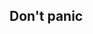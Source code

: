 ## Don't panic

<!--
<a href="https://github.com/lythesia">
  <img height=200 align="center" src="https://github-readme-stats-five-mocha.vercel.app/api?username=lythesia&show_icons=true&rank_icon=github&include_all_commits=true" />
</a>
<a href="https://github.com/lythesia">
  <img height=200 align="center" src="https://github-readme-stats-five-mocha.vercel.app/api/top-langs?username=lythesia&layout=compact&langs_count=8&card_width=320" />
</a>
-->
